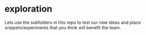 # exploration

Lets use the subfolders in this repo to test our new ideas and place snippets/experiments that you think will benefit the team.